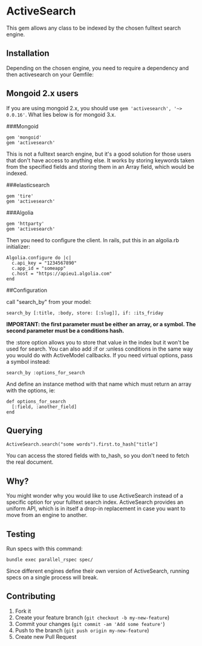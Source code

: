 # ActiveSearch

This gem allows any class to be indexed by the chosen fulltext search engine.

## Installation

Depending on the chosen engine, you need to require a dependency and then activesearch on your Gemfile:

## Mongoid 2.x users

If you are using mongoid 2.x, you should use ```gem 'activesearch', '~> 0.0.16'```.
What lies below is for mongoid 3.x.

###Mongoid

    gem 'mongoid'
    gem 'activesearch'
    
This is not a fulltext search engine, but it's a good solution for those users that don't have access to anything else.
It works by storing keywords taken from the specified fields and storing them in an Array field, which would be indexed.
    
###elasticsearch

    gem 'tire'
    gem 'activesearch'
    
###Algolia

    gem 'httparty'
    gem 'activesearch'
    
Then you need to configure the client. In rails, put this in an algolia.rb initializer:

    Algolia.configure do |c|
      c.api_key = "1234567890"
      c.app_id = "someapp"
      c.host = "https://apieu1.algolia.com"
    end

##Configuration

call "search_by" from your model:
      
    search_by [:title, :body, store: [:slug]], if: :its_friday

**IMPORTANT: the first parameter must be either an array, or a symbol.
The second parameter must be a conditions hash.**

the :store option allows you to store that value in the index but it won't be used for search.
You can also add :if or :unless conditions in the same way you would do with ActiveModel callbacks.
If you need virtual options, pass a symbol instead:

    search_by :options_for_search
    
And define an instance method with that name which must return an array with the options, ie:

    def options_for_search
      [:field, :another_field]
    end

## Querying
  
    ActiveSearch.search("some words").first.to_hash["title"]
  
You can access the stored fields with to_hash, so you don't need to fetch the real document.

## Why?

You might wonder why you would like to use ActiveSearch instead of a specific option for your fulltext search index.
ActiveSearch provides an uniform API, which is in itself a drop-in replacement in case you want to move from an engine to another.

## Testing

Run specs with this command:

    bundle exec parallel_rspec spec/

Since different engines define their own version of ActiveSearch, running specs on a single process will break.

## Contributing

1. Fork it
2. Create your feature branch (`git checkout -b my-new-feature`)
3. Commit your changes (`git commit -am 'Add some feature'`)
4. Push to the branch (`git push origin my-new-feature`)
5. Create new Pull Request
